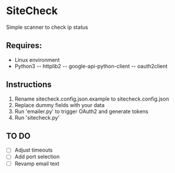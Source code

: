 # SiteCheck
Simple scanner to check ip status

## Requires:
- Linux environment
- Python3
-- httplib2
-- google-api-python-client
-- oauth2client

## Instructions
1. Rename sitecheck.config.json.example to sitecheck.config.json
2. Replace dummy fields with your data
3. Run 'emailer.py' to trigger OAuth2 and generate tokens
4. Run 'sitecheck.py'

## TO DO
- [ ] Adjust timeouts
- [ ] Add port selection
- [ ] Revamp email text
